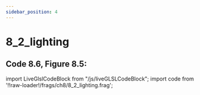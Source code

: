 ```yaml
---
sidebar_position: 4
---
```


# 8_2_lighting
## Code 8.6, Figure 8.5: 

import LiveGlslCodeBlock from "/js/liveGLSLCodeBlock";
import code from '!!raw-loader!/frags/ch8/8_2_lighting.frag';

<LiveGlslCodeBlock fragName='8_2_lighting.frag' fragCode={code} />
